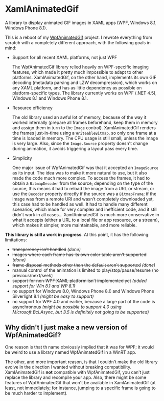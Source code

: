 XamlAnimatedGif
===============

A library to display animated GIF images in XAML apps (WPF, Windows 8.1, Windows Phone 8.1).

This is a reboot of my [WpfAnimatedGif](https://github.com/thomaslevesque/WpfAnimatedGif) project. I rewrote everything from scratch with a completely different approach, with the following goals in mind:

- Support for all recent XAML platforms, not just WPF

  The WpfAnimatedGif library relied heavily on WPF-specific imaging features, which made it pretty much impossible to adapt to other platforms. XamlAnimatedGif, on the other hand, implements its own GIF decoding (metadata parsing and LZW decompression), which works on any XAML platform, and has as little dependency as possible on platform-specific types. The library currently works on WPF (.NET 4.5), Windows 8.1 and Windows Phone 8.1.

- Resource efficiency

  The old library used an awful lot of memory, because of the way it worked internally (prepare all frames beforehand, keep them in memory and assign them in turn to the `Image` control). XamlAnimatedGif renders the frames just-in-time using a `WriteableBitmap`, so only one frame at a time is loaded in memory. The CPU usage is still small, unless the image is very large. Also, since the `Image.Source` property doesn't change during animation, it avoids triggering a layout pass every time.

- Simplicity

  One major issue of WpfAnimatedGif was that it accepted an `ImageSource` as its input. The idea was to make it more natural to use, but it also made the code much more complex. To access the frames, it had to obtain a `BitmapDecoder` from the source; depending on the type of the source, this means it had to reload the image from a URL or stream, or use the `Decoder` property directly if the source was a `BitmapFrame`; if the image was from a remote URI and wasn't completely downloaded yet, this case had to be handled as well. It had to handle many different scenarios, which made for very complex and inefficient code, and it still didn't work in all cases... XamlAnimatedGif is much more conservative in what it accepts (either a URL to a local file or app resource, or a stream), which makes it simpler, more maintainable, and more reliable.

**This library is still a work in progress**. At this point, it has the following limitations:
- ~~transparency isn't handled~~ *(done)*
- ~~images where each frame has its own color table aren't supported~~ *(done)*
- ~~frame disposal methods other than the default aren't supported~~ *(done)*
- manual control of the animation is limited to play/stop/pause/resume (no previous/next/seek)
- ~~support for non-WPF XAML platform isn't implemented yet~~ *(added support for Win 8.1 and WP 8.1)*
- no support for Windows 8.0, Windows Phone 8.0 and Windows Phone Silverlight 8.1 *(might be easy to support)*
- no support for WPF 4.0 and earlier, because a large part of the code is asynchronous *(might be possible to support 4.0 using Microsoft.Bcl.Async, but 3.5 is definitely not going to be supported)*

Why didn't I just make a new version of WpfAnimatedGif?
-------------------------------------------------------

One reason is that th name obviously implied that it was for WPF; it would be weird to use a library named WpfAnimatedGif in a WinRT app.

The other, and more important reason, is that I couldn't make the old library evolve in the direction I wanted without breaking compatibility. XamlAnimatedGif is **not** compatible with WpfAnimatedGif, you can't just replace the library and recompile your app. Also, there might be some features of WpfAnimatedGif that won't be available in XamlAnimatedGif (at least, not immediately; for instance, jumping to a specific frame is going to be much harder to implement).
